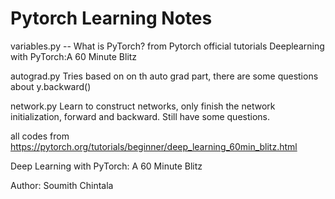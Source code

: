 Pytorch Learning Notes
===
variables.py -- What is PyTorch? from Pytorch official tutorials Deeplearning with PyTorch:A 60 Minute Blitz

autograd.py Tries based on on th auto grad part, there are some questions about y.backward()

network.py Learn to construct networks, only finish the network initialization, forward and backward. Still have some questions.

all codes from https://pytorch.org/tutorials/beginner/deep_learning_60min_blitz.html

Deep Learning with PyTorch: A 60 Minute Blitz

Author: Soumith Chintala



